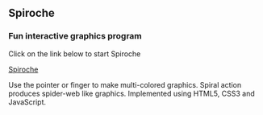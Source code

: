 ## Spiroche

### Fun interactive graphics program
Click on the link below to start Spiroche

[Spiroche][spiroche]

Use the pointer or finger to make multi-colored graphics.  Spiral action
produces spider-web like graphics. Implemented using HTML5, CSS3 and JavaScript.

[spiroche]: https://xitalogy.github.io/spiroche/src/spiroche.html
